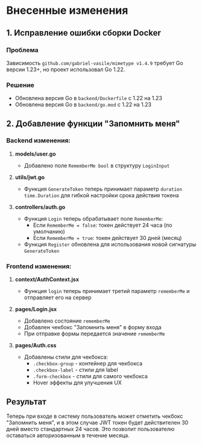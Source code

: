 # Внесенные изменения

## 1. Исправление ошибки сборки Docker

### Проблема
Зависимость `github.com/gabriel-vasile/mimetype v1.4.9` требует Go версии 1.23+, но проект использовал Go 1.22.

### Решение
- Обновлена версия Go в `backend/Dockerfile` с 1.22 на 1.23
- Обновлена версия Go в `backend/go.mod` с 1.22 на 1.23

## 2. Добавление функции "Запомнить меня"

### Backend изменения:

1. **models/user.go**
   - Добавлено поле `RememberMe bool` в структуру `LoginInput`

2. **utils/jwt.go**
   - Функция `GenerateToken` теперь принимает параметр `duration time.Duration` для гибкой настройки срока действия токена

3. **controllers/auth.go**
   - Функция `Login` теперь обрабатывает поле `RememberMe`:
     - Если `RememberMe = false`: токен действует 24 часа (по умолчанию)
     - Если `RememberMe = true`: токен действует 30 дней (месяц)
   - Функция `Register` обновлена для использования новой сигнатуры `GenerateToken`

### Frontend изменения:

1. **context/AuthContext.jsx**
   - Функция `login` теперь принимает третий параметр `rememberMe` и отправляет его на сервер

2. **pages/Login.jsx**
   - Добавлено состояние `rememberMe` 
   - Добавлен чекбокс "Запомнить меня" в форму входа
   - При отправке формы передается значение `rememberMe`

3. **pages/Auth.css**
   - Добавлены стили для чекбокса:
     - `.checkbox-group` - контейнер для чекбокса
     - `.checkbox-label` - стили для label
     - `.form-checkbox` - стили для самого чекбокса
     - Hover эффекты для улучшения UX

## Результат

Теперь при входе в систему пользователь может отметить чекбокс "Запомнить меня", и в этом случае JWT токен будет действителен 30 дней вместо стандартных 24 часов. Это позволит пользователю оставаться авторизованным в течение месяца.